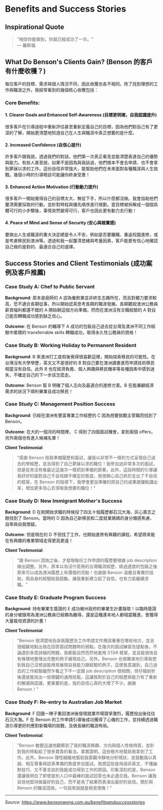 # Benefits and Success Stories

## Inspirational Quote

> "相信你能做到，你就已經成功了一半。"  
> — 羅斯福

## What Do Benson's Clients Gain? (Benson 的客戶有什麼收穫？)

每位客戶的目標、需求與個人情況不同，因此收獲也各不相同。除了找到理想的工作與職涯之外，我經常看到的幾個核心收穫包括：

### Core Benefits:

#### 1. Clearer Goals and Enhanced Self-Awareness (目標更明確，自我認識提升)
很多客戶在引導過程中重新評估甚至重新定義自己的目標，因為他們對自己有了更深的了解，開始更清楚地知道自己在人生與職涯中真正想要的是什麼。

#### 2. Increased Confidence (自信心提升)
許多客戶跟我說，透過我們的對話，他們第一次真正看見並能清楚表達自己的優勢與能力。有些人甚至說，如果不是因為與我談過，他們根本不會去申請、也不會拿到夢寐以求的工作。這份自信非常強大，能幫助他們在未來面對各種職涯與人生挑戰。幾個小時的引導晤談可能讓你終身受惠！

#### 3. Enhanced Action Motivation (行動動力提升)
很多客戶一開始覺得自己的目標太大、無從下手，所以什麼都沒做。我會協助他們釐清需要採取的行動，並針對時程與優先順序進行規劃。當目標被拆解成一個個具體可行的小步驟後，事情突然變得可行，客戶也因此更有動力去行動！

#### 4. Peace of Mind and Sense of Security (安心與踏實感)
要做出人生或職涯的重大決定總是令人不安，例如是否要離職、重返校園進修，或是考慮移民到澳洲等。透過和我一起釐清思緒與考量因素，客戶能更有信心地確認自己做的是對的、最適合自己的選擇。

## Success Stories and Client Testimonials (成功案例及客戶推薦)

### Case Study A: Chef to Public Servant
**Background**: 原本是廚師的 A 認為餐飲業並非終生志趣所在，而且對體力要求較高，恐不適合長期從事，所以開始認真思考長期的職涯發展。長期聽說澳洲公務員薪資福利都還不錯的 A 開始朝這個方向準備，然而在澳洲沒有文職經驗的 A 對自己能否轉職成功感到缺乏信心。

**Outcome**: 在 Benson 的輔導下 A 成功的包裝自己過去從台灣及澳洲不同工作經驗中累積的 transferrable skills 轉職成功，取得永久性公務員的資格！

### Case Study B: Working Holiday to Permanent Resident
**Background**: B 來澳洲打工度假後覺得很喜歡這裡，開始探索移民的可能性。在台灣沒有大學學歷，英文又不是很好的 B 對自己要在澳洲讀書進而申請技術移民相當沒有自信。此外 B 也在經濟負擔、個人興趣與移民機率等各種因素中感到迷失，不確定自己的下一步該怎麼走。

**Outcome**: Benson 幫 B 明確了個人志向及最適合的進修方案。B 在能兼顧經濟需求的狀況下順利畢業且成功移民！

### Case Study C: Management Position Success
**Background**: 已經在澳洲有豐富專業工作經歷的 C 因為想要挑戰主管職而找到了 Benson。

**Outcome**: 在大約一個月的時間裡， C 得到了四個面試機會，拿到兩個 offers，另外兩個也有進入候補名單！

**Client Testimonial**:
> "感謝 Benson 陪我準備履歷和面試，讓我以非常不一樣的方式呈現自己過去的學經歷，並且得到了自己夢寐以求的職位！我參加過非常多次的面試，但是從來沒有像最近這幾次一樣抓到準備的節奏。此外，這段時間的引導讓我好好的面對自己不自信跟不確定的態度。我很開心自己終於走出了不自信的框架，在 Benson 的指導下，我學會更加準確的把自己的成果跟優點講出來，增加更多信心去爭取我想要的職位！"

### Case Study D: New Immigrant Mother's Success
**Background**: D 在剛開始求職的時候投了四五十個履歷都石沉大海，灰心喪志之餘找到了 Benson。當時的 D 因為自己新移民和二度就業媽媽的身分備感焦慮、自卑與自我懷疑。

**Outcome**: 但是現在的 D 不但找了工作，也開始進修有興趣的課程，希望將來能在有興趣的專業領域走得更高更遠！

**Client Testimonial**:
> "跟 Benson 諮詢之後，才發現每份工作申請的履歷要根據 job description 做出調整。另外，原本以為沒什麼用的台灣職涯經歷，經過適度的包裝之後原來可以成為澳洲履歷上有價值的亮點！也謝謝 Benson 溫暖且專業的協助，用自身的經驗給我鼓勵，讓我重新建立起了自信，也有力氣繼續求職。"

### Case Study E: Graduate Program Success
**Background**: 持有畢業生簽證的 E 成功被州政府的畢業生計畫錄取！以臨時簽證的身分被錄用為澳洲公務員已經頗為難得，還是這種連本地人都相當難進，會獲得大量栽培資源的計畫！

**Client Testimonial**:
> "Benson 很清楚地告訴我履歷及工作申請文件應該著重在哪些地方，並且很細膩地點出我在回答面試問題時的弱點。在幾次的面試練習及提點後，不論遇到多麼詳細的問題，我都能自然而然地套用 STAR 框架，並且能很快且有條理地整理出完整的例子展現自己。另外，Benson 也很厲害地引導我想到我自己沒想過能用來展現自我能力跟經驗的例子。這使我意識到，自己過去的工作經驗雖然乍看之下不一定跟 job description 很相關，但仔細剖析後還是能找出一些關鍵的通用技能。這讓我對於自己的經歷與能力有了重新的解讀與認識，更重要的是，我的自信心真的大增了不少。謝謝 Benson！"

### Case Study F: Re-entry to Australian Job Market
**Background**: F 回國一陣子重回澳洲後發現就業市場競爭激烈，履歷投出後往往石沉大海。F 在 Benson 的工作申請引導後成功獲得了心儀的工作，並持續透過職涯引導更好的應對新職場的挑戰，及做長線的職涯佈局。

**Client Testimonial**:
> "Benson 敏銳迅速地觀察到了我的職涯興趣、方向與個人性格特質，並針對我的特點給了很多寶貴的看法。事實證明，這些極大地幫助我拿到了工作。此外，Benson 理性細緻地幫助我客觀冷靜地分析現狀，並鼓勵我以真誠、相互尊重與認真準備的態度參加面試。我想這些是母語非英文、不懂幽默技巧、又不善言談的我能成功得到工作的原因。印象深刻的是，Benson 還讓我明白了即使是別人口中最棒的面試回答也未必適合我。​Benson 讓我自信地堅持做最好的自己，而不是為了結果而表演出最好的自信。關於與 Benson 的職涯諮詢，一句話來說就是相見恨晚！"

---

*Source: https://www.bensonwong.com.au/benefitsandsuccessstories*